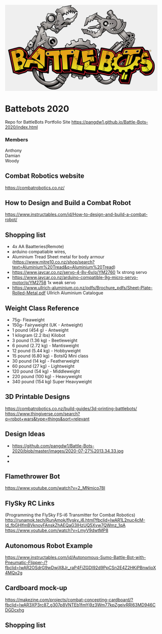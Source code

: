 ![webot image](https://github.com/pangdw1/Battle-Bots-2020/blob/master/images/Battlebots_logo.jpg)

# Battebots 2020
Repo for BattleBots
Portfolio Site https://pangdw1.github.io/Battle-Bots-2020/index.html

### Members
Anthony
</br>
Damian
</br>
Woody

## Combat Robotics website
https://combatrobotics.co.nz/

## How to Design and Build a Combat Robot
https://www.instructables.com/id/How-to-design-and-build-a-combat-robot/

## Shopping list
* 4x AA Baatteries(Remote)
* arduino compatiable wires,
* Aluminium Tread Sheet metal for body armour (https://www.mitre10.co.nz/shop/search?text=Aluminium%20Tread&q=Aluminium%20Tread)
* https://www.jaycar.co.nz/servo-4-8v-6v/p/YM2760 1x strong servo
* https://www.jaycar.co.nz/arduino-compatible-9g-micro-servo-motor/p/YM2758 1x weak servo
* https://www.ullrich-aluminium.co.nz/pdfs/Brochure_pdfs/Sheet-Plate-Rolled-Metal.pdf  Ullrich Aluminium Catalogue

## Weight Class Reference

* 75g- Fleaweight
* 150g- Fairyweight (UK - Antweight)
* 1 pound (454 g) - Antweight
* 1 kilogram (2.2 lbs) Kilobot
* 3 pound (1.36 kg) - Beetleweight
* 6 pound (2.72 kg) - Mantisweight
* 12 pound (5.44 kg) - Hobbyweight
* 15 pound (6.80 kg) - BotsIQ Mini class
* 30 pound (14 kg) - Featherweight
* 60 pound (27 kg) - Lightweight
* 120 pound (54 kg) - Middleweight
* 220 pound (100 kg) - Heavyweight
* 340 pound (154 kg) Super Heavyweight

## 3D Printable Designs
https://combatrobotics.co.nz/build-guides/3d-printing-battlebots/ <br />
https://www.thingiverse.com/search?q=robot+wars&type=things&sort=relevant

## Design Ideas

* https://github.com/pangdw1/Battle-Bots-2020/blob/master/images/2020-07-27%2013.34.33.jpg
*
*

## Flamethrower Bot
https://www.youtube.com/watch?v=2_MNmico78I

## FlySky RC Links

(Programming the FlySky FS-i6 Transmitter for Combat Robotics) <br />
http://runamok.tech/RunAmok/flysky_i6.html?fbclid=IwAR1L2nuc4cM-ld_fbGHlfmBVknovFAnskZhAEQaG3IHzUQ5Xvw7QWmz_1qA <br />
https://www.youtube.com/watch?v=LmyV9dwtMP8 <br />


## Autonomous Robot Example

https://www.instructables.com/id/Autonomous-Sumo-Battle-Bot-with-Pneumatic-Flipper-/?fbclid=IwAR2OSdrG9wDwjX8Jr_raP4FiZGDI92d9PpCSn2E4Z2HKiPBnwIioX4MQx2g <br />

## Cardboard mock-up

https://makezine.com/projects/combat-concepting-cardboard/?fbclid=IwAR3XP3rc87_g307p8VNTEb1fmYj9z3Wm77kpZgeivRRl63MD946CDGDcxhg <br />

## Shopping list

